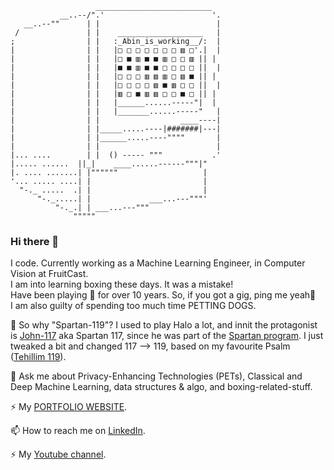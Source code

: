                        __________________________
               __..--/".'                        '.
       __..--""      | |                          |
     /               | |    ___________________   |
    ;                | |   :_Abin_is_working__/:  |
    |                | |   |□ □ □ □ □ □ □ ▥ □'.|  |
    |                | |   |□ ■ ▥ ■ ■ ▥ □ □ ▥ || |
    |                | |   |■ ■ ▥ ■ ■ □ □ □ □ ||  |
    |                | |   |□ □ □ ▥ ▥ ▥ □ ▥ ■ || |
    |                | |   |□ □ □ □ ▥ ■ ▥ □ □ ||  |
    |                | |   |▥ □ ■ ▥ ▥ □ □ ■ □ || |
    |                | |   |______......-----"|  |
    |                | |   |_______......-----"   |
    |                | |                  ____----|
    |                | |_____.....----|#######|---|
    |                | |______.....----""""       |
    |                | |                          |
    |... ....        | |  () ----- """           .'
    |..... ......  ||_|    ____......------"""|"
    |. .... .......| |""""""                   |
    '... ..... ....| |                         |
      "-._ .....  .| |                         |
          "-._.....| |             ___...---"""'
              "-._.| | ___...---"""
                  """""




### Hi there 👋

I code. Currently working as a Machine Learning Engineer, in Computer Vision at FruitCast.<br>
I am into learning boxing these days. It was a mistake!<br>
Have been playing 🎸 for over 10 years. So, if you got a gig, ping me yeah🤘<br>
I am also guilty of spending too much time PETTING DOGS. <br>

🤔 So why "Spartan-119"? I used to play Halo a lot, and innit the protagonist is [John-117](https://halo.fandom.com/wiki/John-117) aka Spartan 117, since he was part of the [Spartan program](https://halo.fandom.com/wiki/SPARTAN-II_Program). I just tweaked a bit and changed 117 --> 119, based on my favourite Psalm ([Tehillim 119](https://www.sefaria.org/Psalms.119?lang=bi)).

💬 Ask me about Privacy-Enhancing Technologies (PETs), Classical and Deep Machine Learning, data structures & algo, and boxing-related-stuff.

⚡ My [PORTFOLIO WEBSITE](https://spartan-119.github.io/portfolio/).

📫 How to reach me on [LinkedIn](https://www.linkedin.com/in/datasciencejokes/).

⚡ My [Youtube channel](https://www.youtube.com/channel/UCJOlMQlzoq5kQ3m8tdoH3QA).

<!--
**Spartan-119/Spartan-119** is a ✨ _special_ ✨ repository because its `README.md` (this file) appears on your GitHub profile.

Here are some ideas to get you started:

- 🔭 I’m currently working on ...
- 🌱 I’m currently learning Deep learning, NLP, and Pen Testing 
- 👯 I’m looking to collaborate on ...
- 🤔 I’m looking for help with ...
- 💬 Ask me about Machine Learning, Linear regression, data structures & algo
- 📫 How to reach me: ...
- 😄 Pronouns: ...
- ⚡ Fun fact: ...
-->
